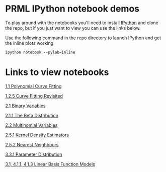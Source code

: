 PRML IPython notebook demos
===========================

To play around with the notebooks you'll need to install [IPython](http://ipython.org/notebook.html)
and clone the repo, but if you just want to view you can use the links below.

Use the following command in the repo directory to launch IPython and get the inline plots working

    ipython notebook --pylab=inline

Links to view notebooks
=======================

[1.1 Polynomial Curve Fitting](http://nbviewer.ipython.org/github/jamt9000/prml/blob/master/1.1-polycurve.ipynb)

[1.2.5 Curve Fitting Revisited](http://nbviewer.ipython.org/github/jamt9000/prml/blob/master/1.2.5-curve-fitting-revisited.ipynb)

[2.1 Binary Variables](http://nbviewer.ipython.org/github/jamt9000/prml/blob/master/2.1-binary-variables.ipynb)

[2.1.1 The Beta Distribution](http://nbviewer.ipython.org/github/jamt9000/prml/blob/master/2.1.1-beta-distribution.ipynb)

[2.2 Multinomial Variables](http://nbviewer.ipython.org/github/jamt9000/prml/blob/master/2.2-multinomial-variables.ipynb)

[2.5.1 Kernel Density Estimators](http://nbviewer.ipython.org/github/jamt9000/prml/blob/master/2.5.1-kernel-density-estimators.ipynb)

[2.5.2 Nearest Neighbours](http://nbviewer.ipython.org/github/jamt9000/prml/blob/master/2.5.2-nearest-neighbor-classifiers.ipynb)

[3.3.1 Parameter Distribution](http://nbviewer.ipython.org/github/jamt9000/prml/blob/master/3.3.1-parameter-distribution.ipynb)

[3.1, 4.1.1, 4.1.3 Linear Basis Function Models](http://nbviewer.ipython.org/github/jamt9000/prml/blob/master/3.1-4.1.1-4.1.3-linear-basis-function-models.ipynb)
